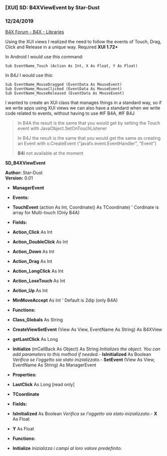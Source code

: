 ###  [XUI] SD: B4XViewEvent by Star-Dust
### 12/24/2019
[B4X Forum - B4X - Libraries](https://www.b4x.com/android/forum/threads/92507/)

Using the XUI views I realized the need to follow the events of Touch, Drag, Click and Release in a unique way. Required **XUI 1.72+**  
  
In Android I would use this command:  

```B4X
Sub EventName_Touch (Action As Int, X As Float, Y As Float)
```

  
  
In B4J I would use this:  

```B4X
Sub EventName_MouseDragged (EventData As MouseEvent)  
Sub EventName_MouseClicked (EventData As MouseEvent)  
Sub EventName_MouseReleased (EventData As MouseEvent)
```

  
  
I wanted to create an XUI class that manages things in a standard way, so if we write apps using XUI views we can also have a standard when we write code related to events, without having to use #IF B4A, #IF B4J  
  
> In B4A the result is the same that you would get by setting the Touch event with JavaObject.SetOnTouchListener  
>   
> In B4J the result is the same that you would get the same as creating an Event with o.CreateEvent ("javafx.event.EventHandler", "Event")  
>   
> **B4i** not available at the moment

  
**SD\_B4XViewEvent**  
  
**Author:** Star-Dust  
**Version:** 0.01  

- **ManagerEvent**

- **Events:**

- **TouchEvent** (action As Int, Coordinate() As TCoordinate)
' Cordinate is array for Multi-touch (Only B4A)
- **Fields:**

- **Action\_Click** As Int
- **Action\_DoubleClick** As Int
- **Action\_Down** As Int
- **Action\_Drag** As Int
- **Action\_LongClick** As Int
- **Action\_LoseTouch** As Int
- **Action\_Up** As Int
- **MinMoveAccept** As Int ' Default is 2dip (only B4A)

- **Functions:**

- **Class\_Globals** As String
- **CreateViewSetEvent** (View As View, EventName As String) As B4XView
- **getLastClick** As Long
- **Initialize** (mCallBack As Object) As String
*Initializes the object. You can add parameters to this method if needed.*- **IsInitialized** As Boolean
*Verifica se l'oggetto sia stato inizializzato.*- **SetEvent** (View As View, EventName As String) As ManagerEvent

- **Properties:**

- **LastClick** As Long [read only]

- **TCoordinate**

- **Fields:**

- **IsInitialized** As Boolean
*Verifica se l'oggetto sia stato inizializzato.*- **X** As Float
- **Y** As Float

- **Functions:**

- **Initialize**
*Inizializza i campi al loro valore predefinito.*